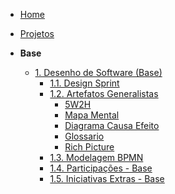 <!-- docs/_sidebar.md -->

- [Home](/)
- [Projetos](/Projeto/Projeto.md)

- **Base**
  - [1. Desenho de Software (Base)](/Base/1.Base.md)
    - [1.1. Design Sprint](/Base/1.1.DesignSprint.md)
    - [1.2. Artefatos Generalistas](./Base/1.2.ArtefatoGeneralista.md)
      - [5W2H](./Base/artefatos-generalistas/5W2H.md)
      - [Mapa Mental](./Base/artefatos-generalistas/MapaMental.md)
      - [Diagrama Causa Efeito](./Base/artefatos-generalistas/DiagramaCausaEfeito.md)
      - [Glossario](./Base/artefatos-generalistas/Glossario.md)
      - [Rich Picture](./Base/artefatos-generalistas/RichPicture.md)
    - [1.3. Modelagem BPMN](/Base/1.3.ModelagemBPMN.md)
    - [1.4. Participações - Base](/Base/1.4.ParticipacoesBase.md)
    - [1.5. Iniciativas Extras - Base](/Base/1.5.IniciativasExtras.md)
